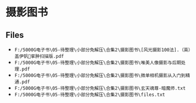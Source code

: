 # 摄影图书

## Files

- `F:/5000G电子书\05-待整理\小部分免解压\合集2\摄影图书\[风光摄影100法].（英）盖伊钒挛肿扫描版.pdf`
- `F:/5000G电子书\05-待整理\小部分免解压\合集2\摄影图书\唯美人像摄影与后期处理.pdf`
- `F:/5000G电子书\05-待整理\小部分免解压\合集2\摄影图书\微单相机摄影从入门到精通.pdf`
- `F:/5000G电子书\05-待整理\小部分免解压\合集2\摄影图书\玄天魂尊-暗魔师.txt`
- `F:/5000G电子书\05-待整理\小部分免解压\合集2\摄影图书\files.txt`

